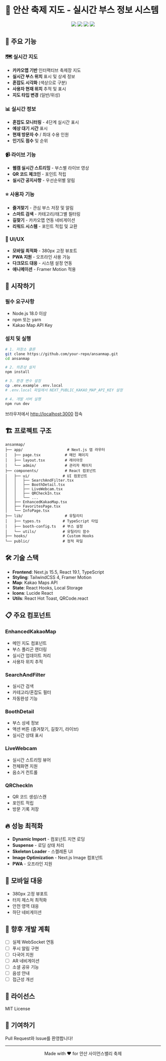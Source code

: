 # 🎪 안산 축제 지도 - 실시간 부스 정보 시스템

<div align="center">
  <img src="https://img.shields.io/badge/Next.js-15.5-black?style=for-the-badge&logo=next.js" />
  <img src="https://img.shields.io/badge/React-19.1-61DAFB?style=for-the-badge&logo=react" />
  <img src="https://img.shields.io/badge/TypeScript-5.0-3178C6?style=for-the-badge&logo=typescript" />
  <img src="https://img.shields.io/badge/TailwindCSS-4.0-38B2AC?style=for-the-badge&logo=tailwind-css" />
</div>

## 📱 주요 기능

### 🗺️ 실시간 지도
- **카카오맵 기반** 인터랙티브 축제장 지도
- **실시간 부스 위치** 표시 및 상세 정보
- **혼잡도 시각화** (색상으로 구분)
- **사용자 현재 위치** 추적 및 표시
- **지도 타입 변경** (일반/위성)

### 📊 실시간 정보
- **혼잡도 모니터링** - 4단계 실시간 표시
- **예상 대기 시간** 표시
- **현재 방문자 수** / 최대 수용 인원
- **인기도 점수** 및 순위

### 📹 라이브 기능
- **웹캠 실시간 스트리밍** - 부스별 라이브 영상
- **QR 코드 체크인** - 포인트 적립
- **실시간 공지사항** - 우선순위별 알림

### ⭐ 사용자 기능
- **즐겨찾기** - 관심 부스 저장 및 알림
- **스마트 검색** - 카테고리/태그별 필터링  
- **길찾기** - 카카오맵 연동 네비게이션
- **리워드 시스템** - 포인트 적립 및 교환

### 🎨 UI/UX
- **모바일 최적화** - 380px 고정 뷰포트
- **PWA 지원** - 오프라인 사용 가능
- **다크모드 대응** - 시스템 설정 연동
- **애니메이션** - Framer Motion 적용

## 🚀 시작하기

### 필수 요구사항
- Node.js 18.0 이상
- npm 또는 yarn
- Kakao Map API Key

### 설치 및 실행

```bash
# 1. 저장소 클론
git clone https://github.com/your-repo/ansanmap.git
cd ansanmap

# 2. 의존성 설치
npm install

# 3. 환경 변수 설정
cp .env.example .env.local
# .env.local 파일에서 NEXT_PUBLIC_KAKAO_MAP_API_KEY 설정

# 4. 개발 서버 실행
npm run dev
```

브라우저에서 [http://localhost:3000](http://localhost:3000) 접속

## 🏗️ 프로젝트 구조

```
ansanmap/
├── app/                    # Next.js 앱 라우터
│   ├── page.tsx           # 메인 페이지
│   ├── layout.tsx         # 레이아웃
│   └── admin/             # 관리자 페이지
├── components/            # React 컴포넌트
│   ├── ui/               # UI 컴포넌트
│   │   ├── SearchAndFilter.tsx
│   │   ├── BoothDetail.tsx
│   │   ├── LiveWebcam.tsx
│   │   ├── QRCheckIn.tsx
│   │   └── ...
│   ├── EnhancedKakaoMap.tsx
│   ├── FavoritesPage.tsx
│   └── InfoPage.tsx
├── lib/                   # 유틸리티
│   ├── types.ts          # TypeScript 타입
│   ├── booth-config.ts   # 부스 설정
│   └── utils/            # 유틸리티 함수
├── hooks/                # Custom Hooks
└── public/               # 정적 파일
```

## 🛠️ 기술 스택

- **Frontend**: Next.js 15.5, React 19.1, TypeScript
- **Styling**: TailwindCSS 4, Framer Motion
- **Map**: Kakao Maps API
- **State**: React Hooks, Local Storage
- **Icons**: Lucide React
- **Utils**: React Hot Toast, QRCode.react

## 📋 주요 컴포넌트

### EnhancedKakaoMap
- 메인 지도 컴포넌트
- 부스 폴리곤 렌더링
- 실시간 업데이트 처리
- 사용자 위치 추적

### SearchAndFilter
- 실시간 검색
- 카테고리/혼잡도 필터
- 자동완성 기능

### BoothDetail
- 부스 상세 정보
- 액션 버튼 (즐겨찾기, 길찾기, 라이브)
- 실시간 상태 표시

### LiveWebcam
- 실시간 스트리밍 뷰어
- 전체화면 지원
- 음소거 컨트롤

### QRCheckIn
- QR 코드 생성/스캔
- 포인트 적립
- 방문 기록 저장

## 🔥 성능 최적화

- **Dynamic Import** - 컴포넌트 지연 로딩
- **Suspense** - 로딩 상태 처리
- **Skeleton Loader** - 스켈레톤 UI
- **Image Optimization** - Next.js Image 컴포넌트
- **PWA** - 오프라인 지원

## 📱 모바일 대응

- 380px 고정 뷰포트
- 터치 제스처 최적화
- 안전 영역 대응
- 하단 네비게이션

## 🎯 향후 개발 계획

- [ ] 실제 WebSocket 연동
- [ ] 푸시 알림 구현
- [ ] 다국어 지원
- [ ] AR 네비게이션
- [ ] 소셜 공유 기능
- [ ] 음성 안내
- [ ] 접근성 개선

## 📄 라이선스

MIT License

## 👥 기여하기

Pull Request와 Issue를 환영합니다!

---

<div align="center">
  Made with ❤️ for 안산 사이언스밸리 축제
</div>